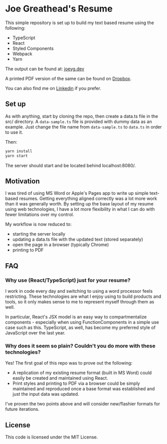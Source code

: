# Joe Greathead's Resume

This simple repository is set up to build my text based resume using the following:

- TypeScript
- React
- Styled Components
- Webpack
- Yarn

The output can be found at: [joevg.dev](https://joevg.dev)

A printed PDF version of the same can be found on [Dropbox](https://www.dropbox.com/s/gxfidqakjqboep7/JoeGreathead_Resume.pdf?dl=0).

You can also find me on [Linkedin](https://www.linkedin.com/in/joevgreathead/) if you prefer.

## Set up

As with anything, start by cloning the repo, then create a data.ts file in the src/ directory. A `data-sample.ts` file is provided with dummy data as an example. Just change the file name from `data-sample.ts` to `data.ts` in order to use it.

Then:

```bash
yarn install
yarn start
```

The server should start and be located behind localhost:8080/.

## Motivation

I was tired of using MS Word or Apple's Pages app to write up simple text-based resumes. Getting everything aligned correctly was a lot more work than it was generally worth. By setting up the base layout of my resume using web technologies, I have a lot more flexibility in what I can do with fewer limitations over my control.

My workflow is now reduced to:

- starting the server locally
- updating a data.ts file with the updated text (stored separately)
- open the page in a browser (typically Chrome)
- printing to PDF

## FAQ

### Why use (React/TypeScript) just for your resume?

I work in code every day and switching to using a word processor feels restricting. These technologies are what I enjoy using to build products and tools, so it only makes sense to me to represent myself through them as well.

In particular, React's JSX model is an easy way to compartmentalize components - especially when using FunctionComponents in a simple use case such as this. TypeScript, as well, has become my preferred style of JavaScript over the last year.

### Why does it seem so plain? Couldn't you do more with these technologies?

Yes! The first goal of this repo was to prove out the following:

- A replication of my existing resume format (built in MS Word) could easily be created and maintained using React.
- Print styles and printing to PDF via a browser could be simply maintained and reproduced once a base format was established and just the input data was updated.

I've proven the two points above and will consider new/flashier formats for future iterations.

## License

This code is licensed under the MIT License.
